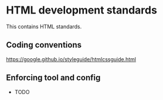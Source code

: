 # HTML development standards
This contains HTML standards.


## Coding conventions
https://google.github.io/styleguide/htmlcssguide.html


## Enforcing tool and config
- TODO
